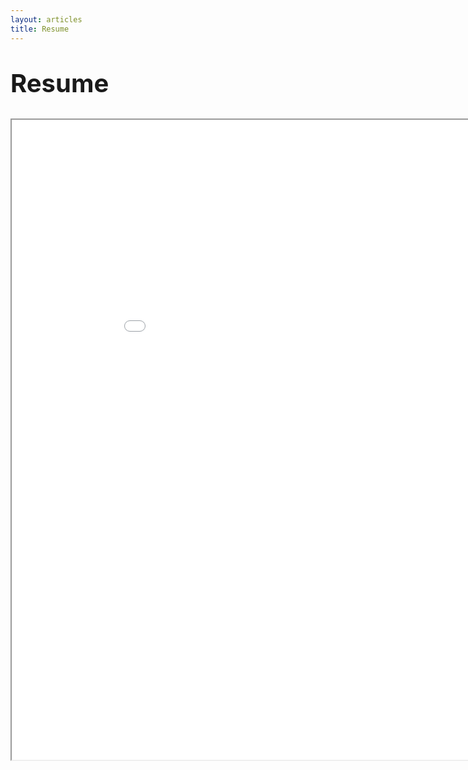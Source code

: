 ```yaml
---
layout: articles
title: Resume
---
```


<style>
    .style1 {
        font-size: 40px; 
    }

    .style2 {
        font-size: 32px;
    } 
</style>

# <span style = "font-size: 40px;"> Resume </span>

<p class = "style2">
    <iframe src = "assets\pdf\vincent-liang-resume-5-20-21.pdf" height = "1024" width = "960"></iframe>
</p>